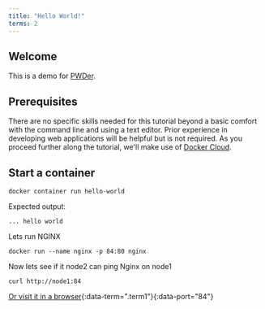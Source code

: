 ```yaml
---
title: "Hello World!"
terms: 2
---
```


## Welcome
This is a demo for [PWDer](http://github.com/jonocodes/pwder).

## Prerequisites
There are no specific skills needed for this tutorial beyond a basic comfort with the command line and using a text editor. Prior experience in developing web applications will be helpful but is not required. As you proceed further along the tutorial, we'll make use of [Docker Cloud](https://cloud.docker.com/).

## Start a container

```.term1
docker container run hello-world
```

Expected output:
```
... hello world
```

Lets run NGINX
```.term1
docker run --name nginx -p 84:80 nginx
```

Now lets see if it node2 can ping Nginx on node1
```.term2
curl http://node1:84
```

[Or visit it in a browser](/){:data-term=".term1"}{:data-port="84"}

